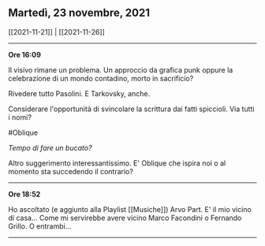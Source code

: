 ## Martedì, 23 novembre, 2021

[[2021-11-21]] | [[2021-11-26]]

---

**Ore 16:09**

Il visivo rimane un problema. Un approccio da grafica punk oppure la celebrazione di un mondo contadino, morto in sacrificio?

Rivedere tutto Pasolini. E Tarkovsky, anche.

Considerare l'opportunità di svincolare la scrittura dai fatti spiccioli. Via tutti i nomi?

#Oblique

*Tempo di fare un bucato?*

Altro suggerimento interessantissimo. E' Oblique che ispira noi o al momento sta succedendo il contrario?

---

**Ore 18:52**

Ho ascoltato (e aggiunto alla Playlist [[Musiche]]) Arvo Part. E' il mio vicino di casa... Come mi servirebbe avere vicino Marco Facondini o Fernando Grillo. O entrambi...

___